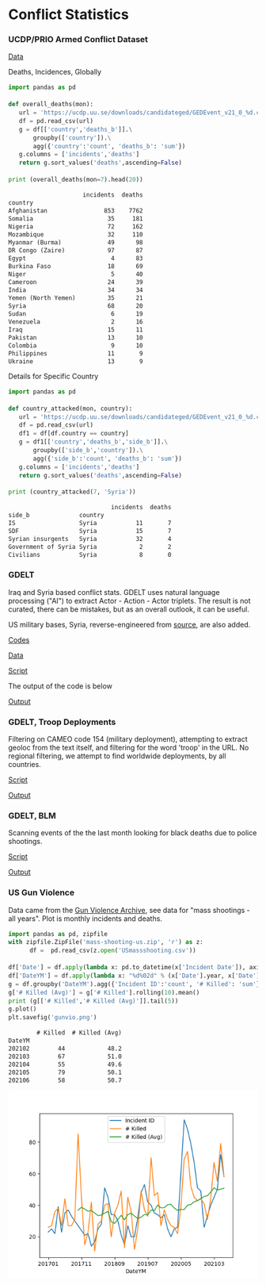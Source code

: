 # Conflict Statistics

### UCDP/PRIO Armed Conflict Dataset

[Data](https://ucdp.uu.se/downloads/)

Deaths, Incidences, Globally

```python
import pandas as pd

def overall_deaths(mon):
   url = 'https://ucdp.uu.se/downloads/candidateged/GEDEvent_v21_0_%d.csv' % mon
   df = pd.read_csv(url)
   g = df[['country','deaths_b']].\
       groupby(['country']).\
       agg({'country':'count', 'deaths_b': 'sum'})
   g.columns = ['incidents','deaths']
   return g.sort_values('deaths',ascending=False)

print (overall_deaths(mon=7).head(20))
```

```text
                     incidents  deaths
country                               
Afghanistan                853    7762
Somalia                     35     181
Nigeria                     72     162
Mozambique                  32     110
Myanmar (Burma)             49      98
DR Congo (Zaire)            97      87
Egypt                        4      83
Burkina Faso                18      69
Niger                        5      40
Cameroon                    24      39
India                       34      34
Yemen (North Yemen)         35      21
Syria                       68      20
Sudan                        6      19
Venezuela                    2      16
Iraq                        15      11
Pakistan                    13      10
Colombia                     9      10
Philippines                 11       9
Ukraine                     13       9
```

Details for Specific Country

```python
import pandas as pd

def country_attacked(mon, country):
   url = 'https://ucdp.uu.se/downloads/candidateged/GEDEvent_v21_0_%d.csv' % mon
   df = pd.read_csv(url)
   df1 = df[df.country == country]
   g = df1[['country','deaths_b','side_b']].\
       groupby(['side_b','country']).\
       agg({'side_b':'count', 'deaths_b': 'sum'})
   g.columns = ['incidents','deaths']
   return g.sort_values('deaths',ascending=False)

print (country_attacked(7, 'Syria'))
```

```text
                             incidents  deaths
side_b              country                   
IS                  Syria           11       7
SDF                 Syria           15       7
Syrian insurgents   Syria           32       4
Government of Syria Syria            2       2
Civilians           Syria            8       0
```

<a name='gdeltme'/>

### GDELT

Iraq and Syria based conflict stats. GDELT uses natural language
processing ("AI") to extract Actor - Action - Actor triplets. The
result is not curated, there can be mistakes, but as an overall
outlook, it can be useful.

US military bases, Syria, reverse-engineered from [source](https://bit.ly/3gOBQHx),
are also added.

[Codes](http://data.gdeltproject.org/documentation/CAMEO.Manual.1.1b3.pdf)

[Data](http://data.gdeltproject.org/events)

[Script](confstat-me.py)

The output of the code is below

[Output](conflict-out.html)

<a name='gdtroop'/>

### GDELT, Troop Deployments

Filtering on CAMEO code 154 (military deployment), attempting to
extract geoloc from the text itself, and filtering for the word
'troop' in the URL.  No regional filtering, we attempt to find
worldwide deployments, by all countries.

[Script](confstat-milmob.py)

[Output](conflict-milmob.html)

<a name='gdeltblm'/>

### GDELT, BLM

Scanning events of the the last month looking for black deaths due to 
police shootings.

[Script](2019/05/blm.py)

[Output](blm-out.html)

<a name='usgun'/>

### US Gun Violence

Data came from the [Gun Violence Archive](https://www.gunviolencearchive.org/reports),
see data for "mass shootings - all years". Plot is monthly incidents and deaths.


```python
import pandas as pd, zipfile
with zipfile.ZipFile('mass-shooting-us.zip', 'r') as z:
      df =  pd.read_csv(z.open('USmassshooting.csv'))

df['Date'] = df.apply(lambda x: pd.to_datetime(x['Incident Date']), axis=1)
df['DateYM'] = df.apply(lambda x: "%d%02d" % (x['Date'].year, x['Date'].month), axis=1)
g = df.groupby('DateYM').agg({'Incident ID':'count', '# Killed': 'sum'})
g['# Killed (Avg)'] = g['# Killed'].rolling(10).mean()
print (g[['# Killed','# Killed (Avg)']].tail(5))
g.plot()
plt.savefig('gunvio.png')
```

```text
        # Killed  # Killed (Avg)
DateYM                          
202102        44            48.2
202103        67            51.0
202104        55            49.6
202105        79            50.1
202106        58            50.7
```

![](gunvio.png)

